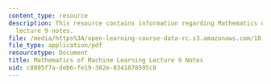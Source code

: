 ```yaml
---
content_type: resource
description: This resource contains information regarding Mathematics of machine learning
  lecture 9 notes.
file: /media/https%3A/open-learning-course-data-rc.s3.amazonaws.com/18-657-mathematics-of-machine-learning-fall-2015/c8805f7adeb6fe19382e8341878595c8_MIT18_657F15_L9.pdf
file_type: application/pdf
resourcetype: Document
title: Mathematics of Machine Learning Lecture 9 Notes
uid: c8805f7a-deb6-fe19-382e-8341878595c8
---
```

